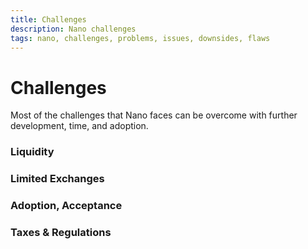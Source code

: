 ```yaml
---
title: Challenges
description: Nano challenges
tags: nano, challenges, problems, issues, downsides, flaws
---
```


# Challenges

Most of the challenges that Nano faces can be overcome with further development, time, and adoption.

### Liquidity

### Limited Exchanges

### Adoption, Acceptance

### Taxes & Regulations
